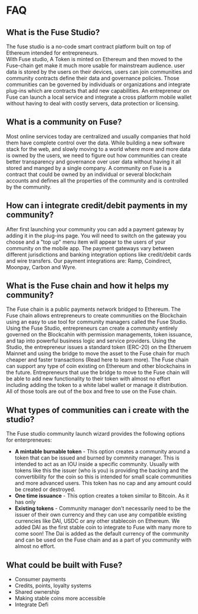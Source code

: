 # FAQ

## What is the Fuse Studio?

The fuse studio is a no-code smart contract platform built on top of Ethereum intended for entrepreneurs.  
With Fuse studio,  A Token is minted on Ethereum and then moved to the Fuse-chain get make it much more usable for mainstream audience. user data is stored by the users on their devices, users can join communities and community contracts define their data and governance policies. Those communities can be governed by individuals or organizations and integrate plug-ins which are contracts that add new capabilities. An entrepreneur on Fuse can launch a local service and integrate a cross platform mobile wallet without having to deal with costly servers, data protection or licensing.

## What is a community on Fuse?

Most online services today are centralized and usually companies that hold them have complete control over the data. While building a new software stack for the web, and slowly moving to a world where more and more data is owned by the users, we need to figure out how communities can create better transparency and governance over user data without having it all stored and manged by a single company. A community on Fuse is a contract that could be owned by an individual or several blockchain accounts and defines all the properties of the community and is controlled by the community.

## How can i integrate credit/debit payments in my community?

After first launching your community you can add a payment gateway by adding it in the plug-ins page. You will need to switch on the gateway you choose and a "top up" menu item will appear to the users of your community on the mobile app. The payment gateways vary between different jurisdictions and banking integration options like credit/debit cards and wire transfers. Our payment integrations are: Ramp, Coindirect, Moonpay, Carbon and Wyre.

## What is the Fuse chain and how it helps my community? 

The Fuse chain is a public payments network bridged to Ethereum. The Fuse chain allows entrepreneurs to create communities on the Blockchain using an easy to use tool for community managers called the Fuse Studio. Using the Fuse Studio, entrepreneurs can create a community entirely governed on the Blockcahin with permission managements, token issuance, and tap into powerful business logic and service providers. Using the Studio, the entrepreneur issues a standard token \(ERC-20\) on the Etheruem Mainnet and using the bridge to move the asset to the Fuse chain for much cheaper and faster transactions \(Read here to learn more\). The Fuse chain can support any type of coin existing on Ethereum and other blockchains in the future. Entrepreneurs that use the bridge to move to the Fuse chain will be able to add new functionality to their token with almost no effort including adding the token to a white label wallet or manage it distribution. All of those tools are out of the box and free to use on the Fuse chain.

## What types of communities can i create with the studio? 

The Fuse studio community launch wizard provides the following options for enterpreneues:

* **A mintable burnable token** - This option creates a community around a token that can be issued and burned by commnity manager. This is intended to act as an IOU inside a specific community. Usually with tokens like this the issuer \(who is you\) is providing the backing and the convertibility for the coin so this is intended for small scale communities and more advanced users. This token has no cap and any amount could be created or destroyed.
* **One time issuance** - This option creates a token similar to Bitcoin. As it has only
* **Existing tokens** - Community manager don't necessarily need to be the issuer of their own currency and they can use any compatible existing currencies like DAI, USDC or any other stablecoin on Ethereum. We added DAI as the first stable coin to integrate to Fuse with many more to come soon! The Dai is added as the default currency of the community and can be used on the Fuse chain and as a part of you community with almost no effort.



## What could be built with Fuse?

* Consumer payments
* Credits, points, loyalty systems
* Shared ownership
* Making stable coins more accessible
* Integrate Defi



## 

